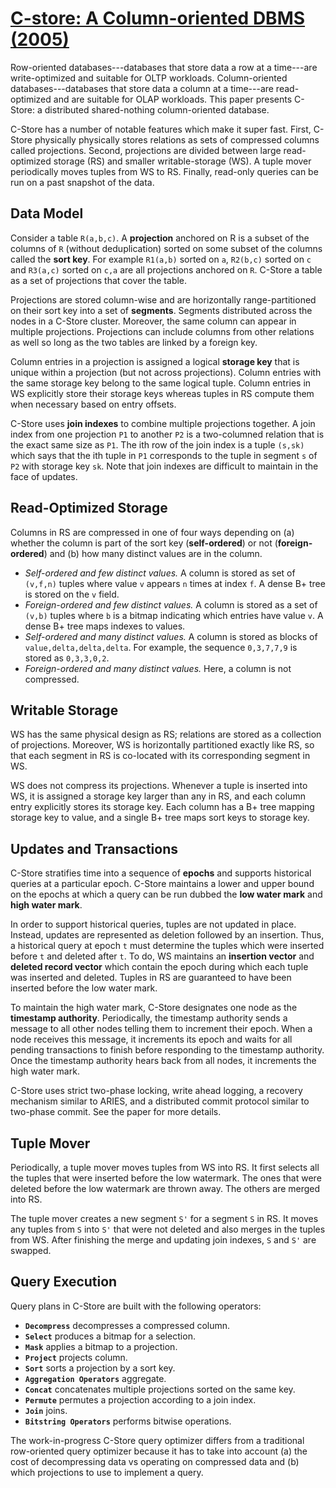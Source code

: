 # [C-store: A Column-oriented DBMS (2005)](https://scholar.google.com/scholar?cluster=12924804892742402591)
Row-oriented databases---databases that store data a row at a time---are
write-optimized and suitable for OLTP workloads. Column-oriented
databases---databases that store data a column at a time---are read-optimized
and are suitable for OLAP workloads. This paper presents C-Store: a distributed
shared-nothing column-oriented database.

C-Store has a number of notable features which make it super fast.  First,
C-Store physically physically stores relations as sets of compressed columns
called projections.  Second, projections are divided between large
read-optimized storage (RS) and smaller writable-storage (WS). A tuple mover
periodically moves tuples from WS to RS.  Finally, read-only queries can be run
on a past snapshot of the data.

## Data Model
Consider a table `R(a,b,c)`. A **projection** anchored on R is a subset of the
columns of `R` (without deduplication) sorted on some subset of the columns
called the **sort key**.  For example `R1(a,b)` sorted on `a`, `R2(b,c)` sorted
on `c` and `R3(a,c)` sorted on `c,a` are all projections anchored on `R`.
C-Store a table as a set of projections that cover the table.

Projections are stored column-wise and are horizontally range-partitioned on
their sort key into a set of **segments**. Segments distributed across the
nodes in a C-Store cluster. Moreover, the same column can appear in multiple
projections. Projections can include columns from other relations as well so
long as the two tables are linked by a foreign key.

Column entries in a projection is assigned a logical **storage key** that is
unique within a projection (but not across projections).  Column entries with
the same storage key belong to the same logical tuple.  Column entries in WS
explicitly store their storage keys whereas tuples in RS compute them when
necessary based on entry offsets.

C-Store uses **join indexes** to combine multiple projections together. A join
index from one projection `P1` to another `P2` is a two-columned relation that
is the exact same size as `P1`. The ith row of the join index is a tuple
`(s,sk)` which says that the ith tuple in `P1` corresponds to the tuple in
segment `s` of `P2` with storage key `sk`. Note that join indexes are difficult
to maintain in the face of updates.

## Read-Optimized Storage
Columns in RS are compressed in one of four ways depending on (a) whether the
column is part of the sort key (**self-ordered**) or not (**foreign-ordered**)
and (b) how many distinct values are in the column.

- *Self-ordered and few distinct values.* A column is stored as set of
  `(v,f,n)` tuples where value `v` appears `n` times at index `f`. A dense B+
  tree is stored on the `v` field.
- *Foreign-ordered and few distinct values.* A column is stored as a set of
  `(v,b)` tuples where `b` is a bitmap indicating which entries have value `v`.
  A dense B+ tree maps indexes to values.
- *Self-ordered and many distinct values.* A column is stored as blocks of
  `value,delta,delta,delta`. For example, the sequence `0,3,7,7,9` is stored as
  `0,3,3,0,2`.
- *Foreign-ordered and many distinct values.* Here, a column is not compressed.

## Writable Storage
WS has the same physical design as RS; relations are stored as a collection of
projections.  Moreover, WS is horizontally partitioned exactly like RS, so that
each segment in RS is co-located with its corresponding segment in WS.

WS does not compress its projections. Whenever a tuple is inserted into WS, it
is assigned a storage key larger than any in RS, and each column entry
explicitly stores its storage key. Each column has a B+ tree mapping storage
key to value, and a single B+ tree maps sort keys to storage key.

## Updates and Transactions
C-Store stratifies time into a sequence of **epochs** and supports historical
queries at a particular epoch.  C-Store maintains a lower and upper bound on
the epochs at which a query can be run dubbed the **low water mark** and **high
water mark**.


In order to support historical queries, tuples are not updated in place.
Instead, updates are represented as deletion followed by an insertion. Thus, a
historical query at epoch `t` must determine the tuples which were inserted
before `t` and deleted after `t`.  To do, WS maintains an **insertion vector**
and **deleted record vector** which contain the epoch during which each tuple
was inserted and deleted. Tuples in RS are guaranteed to have been inserted
before the low water mark.

To maintain the high water mark, C-Store designates one node as the **timestamp
authority**. Periodically, the timestamp authority sends a message to all other
nodes telling them to increment their epoch. When a node receives this message,
it increments its epoch and waits for all pending transactions to finish before
responding to the timestamp authority. Once the timestamp authority hears back
from all nodes, it increments the high water mark.

C-Store uses strict two-phase locking, write ahead logging, a recovery
mechanism similar to ARIES, and a distributed commit protocol similar to
two-phase commit. See the paper for more details.

<!-- TODO(mwhittaker): Understand this section more deeply. -->

## Tuple Mover
Periodically, a tuple mover moves tuples from WS into RS. It first selects all
the tuples that were inserted before the low watermark. The ones that were
deleted before the low watermark are thrown away. The others are merged into
RS.

The tuple mover creates a new segment `S'` for a segment `S` in RS. It moves
any tuples from `S` into `S'` that were not deleted and also merges in the
tuples from WS. After finishing the merge and updating join indexes, `S` and
`S'` are swapped.

## Query Execution
Query plans in C-Store are built with the following operators:

- **`Decompress`** decompresses a compressed column.
- **`Select`** produces a bitmap for a selection.
- **`Mask`** applies a bitmap to a projection.
- **`Project`** projects column.
- **`Sort`** sorts a projection by a sort key.
- **`Aggregation Operators`** aggregate.
- **`Concat`** concatenates multiple projections sorted on the same key.
- **`Permute`** permutes a projection according to a join index.
- **`Join`** joins.
- **`Bitstring Operators`** performs bitwise operations.

The work-in-progress C-Store query optimizer differs from a traditional
row-oriented query optimizer because it has to take into account (a) the cost
of decompressing data vs operating on compressed data and (b) which projections
to use to implement a query.
